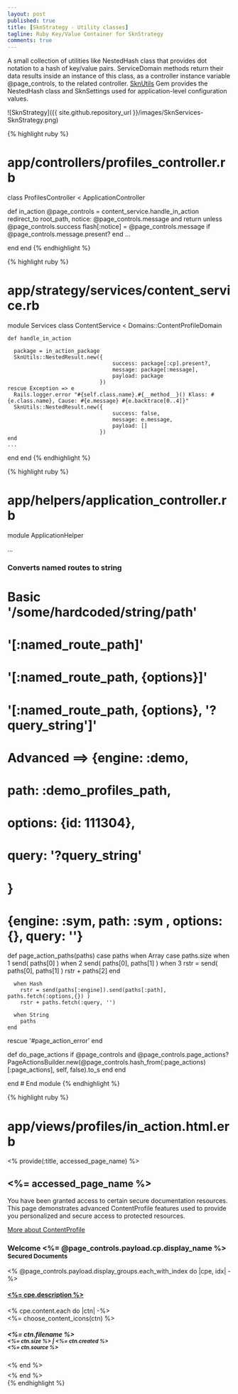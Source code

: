 ```yaml
---
layout: post
published: true
title: [SknStrategy - Utility classes]
tagline: Ruby Key/Value Container for SknStrategy
comments: true
---
```


A small collection of utilities like NestedHash class that provides dot notation to a hash of key/value pairs.
ServiceDomain methods return their data results inside an instance of this class, as a controller instance variable
@page_controls, to the related controller. [SknUtils](https://skoona.github.io/skn_utils/) Gem provides the NestedHash
class and SknSettings used for application-level configuration values.

![SknStrategy]({{ site.github.repository_url }}/images/SknServices-SknStrategy.png)


{% highlight ruby %}
# app/controllers/profiles_controller.rb

class ProfilesController < ApplicationController

  def in_action
    @page_controls = content_service.handle_in_action
    redirect_to root_path, notice: @page_controls.message and return unless @page_controls.success
    flash[:notice] = @page_controls.message if @page_controls.message.present?
  end
    ...

  end
end
{% endhighlight %}

{% highlight ruby %}
# app/strategy/services/content_service.rb

module Services
  class ContentService < Domains::ContentProfileDomain

    def handle_in_action

      package = in_action_package
      SknUtils::NestedResult.new({
                                     success: package[:cp].present?,
                                     message: package[:message],
                                     payload: package
                                 })
    rescue Exception => e
      Rails.logger.error "#{self.class.name}.#{__method__}() Klass: #{e.class.name}, Cause: #{e.message} #{e.backtrace[0..4]}"
      SknUtils::NestedResult.new({
                                     success: false,
                                     message: e.message,
                                     payload: []
                                 })
    end
    ...

  end
end
{% endhighlight %}


{% highlight ruby %}
# app/helpers/application_controller.rb

module ApplicationHelper

  ...

  ### Converts named routes to string
  #  Basic '/some/hardcoded/string/path'
  #        '[:named_route_path]'
  #        '[:named_route_path, {options}]'
  #        '[:named_route_path, {options}, '?query_string']'
  #
  # Advanced ==> {engine: :demo,
  #               path: :demo_profiles_path,
  #               options: {id: 111304},
  #               query: '?query_string'
  #              }
  #              {engine: :sym, path: :sym , options: {}, query: ''}
  def page_action_paths(paths)
    case paths
      when Array
        case paths.size
          when 1
            send( paths[0] )
          when 2
            send( paths[0], paths[1] )
          when 3
            rstr = send( paths[0], paths[1] )
            rstr + paths[2]
        end

      when Hash
        rstr = send(paths[:engine]).send(paths[:path], paths.fetch(:options,{}) )
        rstr + paths.fetch(:query, '')

      when String
        paths
    end
  rescue
    '#page_action_error'
  end

  def do_page_actions
    if @page_controls and @page_controls.page_actions?
      PageActionsBuilder.new(@page_controls.hash_from(:page_actions)[:page_actions], self, false).to_s
    end
  end

end # End module
{% endhighlight %}


{% highlight ruby %}
# app/views/profiles/in_action.html.erb

<% provide(:title, accessed_page_name) %>
<article>
  <div class="jumbotron galaxy-dunes_mars">
    <h1 class="big-chalk"><%= accessed_page_name %></h1>
    <p>You have been granted access to certain secure documentation resources.  This page demonstrates
      advanced ContentProfile features used to provide you personalized and secure access to protected resources.</p>
    <p><a class="btn btn-primary btn-lg" href="<%= details_content_pages_path %>" role="button">More about ContentProfile</a></p>
  </div>
  <h3 class="text-center">Welcome <%= @page_controls.payload.cp.display_name %><br/><small>Secured Documents</small></h3>
  <section>
    <div class="panel-group" id="accordion" role="tablist" aria-multiselectable="false" data-accessible-url="<%= @page_controls.payload.get_demo_content_object_url %>">
      <% @page_controls.payload.display_groups.each_with_index do |cpe, idx| -%>
        <div class="col-md-6">
          <div class="panel panel-primary" style="padding-bottom: 6px;" >
            <div class="panel-heading" role="tab" id="heading<%= cpe.topic_type %><%= cpe.content_type %>">
              <h4 class="panel-title">
                <a role="button" data-toggle="collapse" data-parent="#accordion" href="#collapse<%= cpe.topic_type %><%= cpe.content_type %>" aria-expanded="true" aria-controls="collapse<%= cpe.topic_type %><%= cpe.content_type %>">
                 <%= cpe.description %>
                </a>
              </h4>
            </div>
            <div id="collapse<%= cpe.topic_type %><%= cpe.content_type %>" class="panel-collapse collapse <%= 'in' if idx < 2 %>" role="tabpanel" aria-labelledby="heading<%= cpe.topic_type %><%= cpe.content_type %>">
              <div class="panel-body bg-warning" style="max-height:298px; overflow: auto;">
                  <% cpe.content.each do |ctn| -%>
                    <div class="well well-sm col-md-6 runtime-item bg-warning" data-package="<%= ctn.to_json %>"  data-mh="files-group">
                        <div class="text-center">
                          <%= choose_content_icons(ctn) %>
                        </div>
                        <h5 class="text-center"><%= ctn.filename %><br /><small><%= ctn.size %> | <%= ctn.created %></small><br/><small><%= ctn.source %></small></h5>
                    </div>
                  <% end %>
              </div>
            </div>
          </div>
        </div>
      <% end %>
    </div>
  </section>
</article>
{% endhighlight %}

